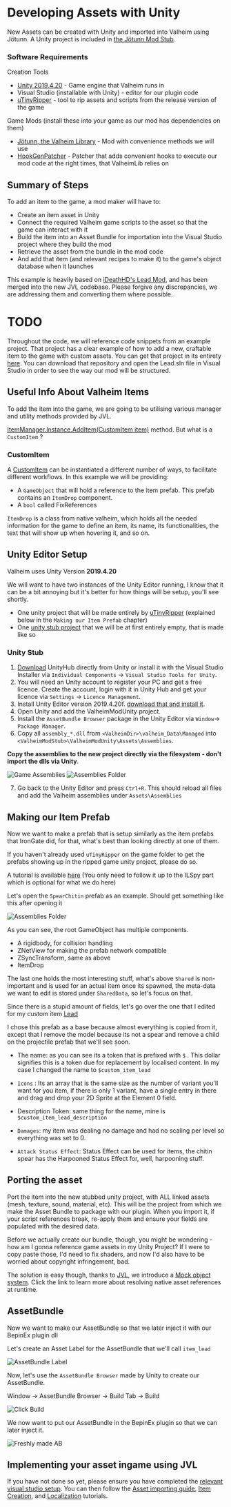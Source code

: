 ﻿# Developing Assets with Unity

New Assets can be created with Unity and imported into Valheim using Jötunn. A Unity project is included in [the Jötunn Mod Stub](https://github.com/Valheim-Modding/JotunnModStub/tree/master/JotunnModUnity).

### Software Requirements

Creation Tools
* [Unity 2019.4.20](https://unity3d.com/unity/whats-new/2019.4.20) - Game engine that Valheim runs in
* Visual Studio (installable with Unity) - editor for our plugin code
* [uTinyRipper](https://sourceforge.net/projects/utinyripper/files/latest/download) - tool to rip assets and scripts from the release version of the game

Game Mods (install these into your game as our mod has dependencies on them)
* [Jötunn, the Valheim Library](https://github.com/Valheim-Modding/Jotunn) - Mod with convenience methods we will use
* [HookGenPatcher](https://valheim.thunderstore.io/package/ValheimModding/HookGenPatcher/) - Patcher that adds convenient hooks to execute our mod code at the right times, that ValheimLib relies on

## Summary of Steps

To add an item to the game, a mod maker will have to:
* Create an item asset in Unity
* Connect the required Valheim game scripts to the asset so that the game can interact with it
* Build the item into an Asset Bundle for importation into the Visual Studio project where they build the mod
* Retrieve the asset from the bundle in the mod code
* And add that item (and relevant recipes to make it) to the game's object database when it launches

This example is heavily based on [iDeathHD's Lead Mod](https://github.com/xiaoxiao921/Lead), and has been merged into the new JVL codebase. Please forgive any discrepancies, we are addressing them and converting them where possible.


# TODO
Throughout the code, we will reference code snippets from an example project. That project has a clear example of how to add a new, craftable item to the game with custom assets. You can get that project in its entirety [here](https://github.com/Valheim-Modding/JotunnModExample). You can download that repository and open the Lead.sln file in Visual Studio in order to see the way our mod will be structured.

## Useful Info About Valheim Items

To add the item into the game, we are going to be utilising various manager and utility methods provided by JVL.

[ItemManager.Instance.AddItem(CustomItem item)](xref:JotunnLib.Managers.ItemManager.AddItem(JotunnLib.Entities.CustomItem)) method.
But what is a `CustomItem` ?

### CustomItem
A [CustomItem](xref:JotunnLib.Entities.CustomItem) can be instantiated a different number of ways, to facilitate different workflows. In this example we will be providing:

* A `GameObject` that will hold a reference to the item prefab. This prefab contains an `ItemDrop` component.
* A `bool` called FixReferences
 
`ItemDrop` is a class from native valheim, which holds all the needed information for the game to define an item, its name, its functionalities, the text that will show up when hovering it, and so on.

## Unity Editor Setup
Valheim uses Unity Version **2019.4.20**

We will want to have two instances of the Unity Editor running, I know that it can be a bit annoying but it's better for how things will be setup, you'll see shortly.
- One unity project that will be made entirely by [uTinyRipper](https://sourceforge.net/projects/utinyripper/files/latest/download) (explained below in the `Making our Item Prefab` chapter)
- One [unity stub project](https://github.com/Valheim-Modding/JotunnModStub/tree/master/JotunnModUnity) that we will be at first entirely empty, that is made like so

### Unity Stub
1. [Download](https://public-cdn.cloud.unity3d.com/hub/prod/UnityHubSetup.exe) UnityHub directly from Unity or install it with the Visual Studio Installer via `Individual Components` -> `Visual Studio Tools for Unity`.
2. You will need an Unity account to register your PC and get a free licence. Create the account, login with it in Unity Hub and get your licence via `Settings` -> `Licence Management`.
3. Install Unity Editor version 2019.4.20f. [download that and install it](https://unity3d.com/unity/whats-new/2019.4.20).
4. Open Unity and add the ValheimModUnity project.
5. Install the `AssetBundle Browser` package in the Unity Editor via `Window`-> `Package Manager`.
6. Copy all `assembly_*.dll` from `<ValheimDir>\valheim_Data\Managed` into `<ValheimModStub>\ValheimModUnity\Assets\Assemblies`.

 **Copy the assemblies to the new project directly via the filesystem - don't import the dlls via Unity**.

![Game Assemblies](https://i.imgur.com/yVOLfOa.png) ![Assemblies Folder](https://i.imgur.com/4Zun1yU.png)

7. Go back to the Unity Editor and press `Ctrl+R`. This should reload all files and add the Valheim assemblies under `Assets\Assemblies`

## Making our Item Prefab

Now we want to make a prefab that is setup similarly as the item prefabs that IronGate did, for that, what's best than looking directly at one of them.

If you haven't already used `uTinyRipper` on the game folder to get the prefabs showing up in the ripped game unity project, please do so.

A tutorial is available [here](https://github.com/Valheim-Modding/Wiki/wiki/Valheim-Unity-Project-Guide) (You only need to follow it up to the ILSpy part which is optional for what we do here)

Let's open the `SpearChitin` prefab as an example.
Should get something like this after opening it

![Assemblies Folder](https://i.imgur.com/taWzwlK.png)

As you can see, the root GameObject has multiple components.
- A rigidbody, for collision handling
- ZNetView for making the prefab network compatible
- ZSyncTransform, same as above
- ItemDrop

The last one holds the most interesting stuff, what's above `Shared` is non-important and is used for an actual item once its spawned, the meta-data we want to edit is stored under `SharedData`, so let's focus on that.

Since there is a stupid amount of fields, let's go over the one that I edited for my custom item [Lead](https://github.com/xiaoxiao921/Lead)

I chose this prefab as a base because almost everything is copied from it, except that I remove the model because its not a spear and remove a child on the projectile prefab that we'll see soon.

* The name: as you can see its a token that is prefixed with `$` . This dollar signifies this is a token due for replacement by localised content. In my case I changed the name to `$custom_item_lead`

* `Icons` : Its an array that is the same size as the number of variant you'll want for you item, if there is only 1 variant, have a single entry in there and drag and drop your 2D Sprite at the Element 0 field.

* Description Token: same thing for the name, mine is `$custom_item_lead_description`

* `Damages`: my item was dealing no damage and had no scaling per level so everything was set to 0.

* `Attack Status Effect`: Status Effect can be used for items, the chitin spear has the Harpooned Status Effect for, well, harpooning stuff.

## Porting the asset

Port the item into the new stubbed unity project, with ALL linked assets (mesh, texture, sound, material, etc). This will be the project from which we make the Asset Bundle to package with our plugin. When you import it, if your script references break, re-apply them and ensure your fields are populated with the desired data.

Before we actually create our bundle, though, you might be wondering - how am I gonna reference game assets in my Unity Project?
If I were to copy paste those, I'd need to fix shaders, and now I'd also have to be worried about copyright infringement, bad.

The solution is easy though, thanks to [JVL](https://github.com/Valheim-Modding/Jotunn), we introduce a [Mock object system](mocks.md). Click the link to learn more about resolving native asset references at runtime.


## AssetBundle

Now we want to make our AssetBundle so that we later inject it with our BepinEx plugin dll

Let's create an Asset Label for the AssetBundle that we'll call `item_lead`

![AssetBundle Label](https://i.imgur.com/RYZN76Q.png)

Now, let's use the `AssetBundle Browser` made by Unity to create our AssetBundle.

Window -> AssetBundle Browser -> Build Tab -> Build

![Click Build](https://i.imgur.com/cdkn6sl.png)

We now want to put our AssetBundle in the BepinEx plugin so that we can later inject it.

![Freshly made AB](https://i.imgur.com/495W7UL.png)


## Implementing your asset ingame using JVL

If you have not done so yet, please ensure you have completed the [relevant visual studio setup](../getting-started.md).
You can then follow the [Asset importing guide](../data/assets.md), [Item Creation](../data/items.md), and [Localization](../data/localization.md) tutorials.